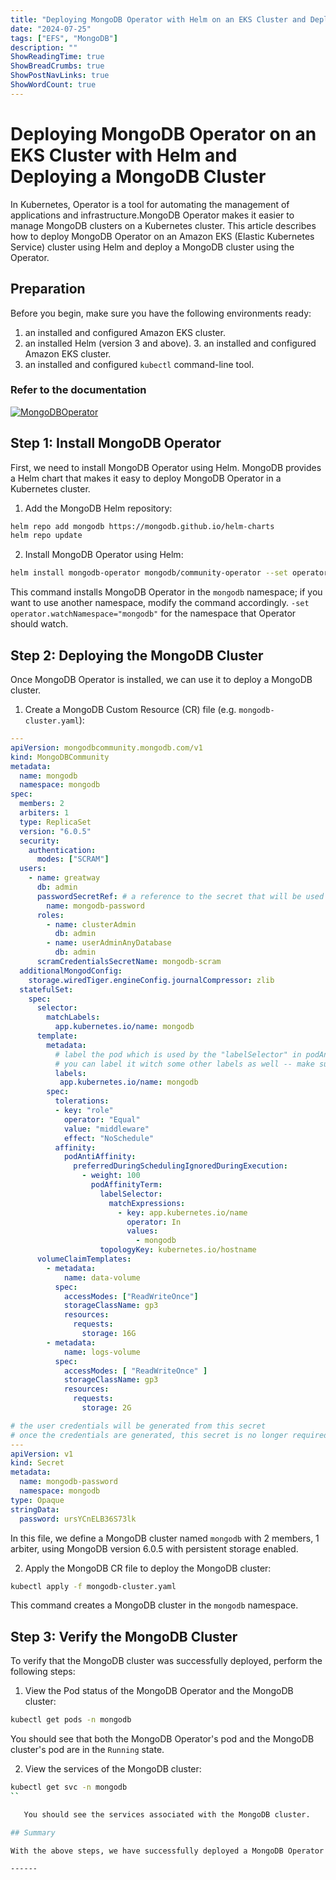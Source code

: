```yaml
---
title: "Deploying MongoDB Operator with Helm on an EKS Cluster and Deploying a MongoDB Cluster"
date: "2024-07-25"
tags: ["EFS", "MongoDB"]
description: ""
ShowReadingTime: true
ShowBreadCrumbs: true
ShowPostNavLinks: true
ShowWordCount: true 
---
```


# Deploying MongoDB Operator on an EKS Cluster with Helm and Deploying a MongoDB Cluster

In Kubernetes, Operator is a tool for automating the management of applications and infrastructure.MongoDB Operator makes it easier to manage MongoDB clusters on a Kubernetes cluster. This article describes how to deploy MongoDB Operator on an Amazon EKS (Elastic Kubernetes Service) cluster using Helm and deploy a MongoDB cluster using the Operator.

## Preparation

Before you begin, make sure you have the following environments ready:

1. an installed and configured Amazon EKS cluster.
2. an installed Helm (version 3 and above). 3. an installed and configured Amazon EKS cluster.
3. an installed and configured `kubectl` command-line tool.

### Refer to the documentation

[![MongoDBOperator](https://via.placeholder.com/100x30?text=MongoDBOperator)](https://github.com/mongodb/mongodb-kubernetes-operator/blob/master/README.md)

## Step 1: Install MongoDB Operator

First, we need to install MongoDB Operator using Helm. MongoDB provides a Helm chart that makes it easy to deploy MongoDB Operator in a Kubernetes cluster.

1. Add the MongoDB Helm repository:

```bash
helm repo add mongodb https://mongodb.github.io/helm-charts
helm repo update
```

2. Install MongoDB Operator using Helm:

```bash
helm install mongodb-operator mongodb/community-operator --set operator.watchNamespace="mongodb" --namespace mongodb --create-namespace
```

   This command installs MongoDB Operator in the `mongodb` namespace; if you want to use another namespace, modify the command accordingly. `-set operator.watchNamespace="mongodb"` for the namespace that Operator should watch.

## Step 2: Deploying the MongoDB Cluster

Once MongoDB Operator is installed, we can use it to deploy a MongoDB cluster.

1. Create a MongoDB Custom Resource (CR) file (e.g. ``mongodb-cluster.yaml``):

```yaml
---
apiVersion: mongodbcommunity.mongodb.com/v1
kind: MongoDBCommunity
metadata:
  name: mongodb
  namespace: mongodb
spec:
  members: 2
  arbiters: 1
  type: ReplicaSet
  version: "6.0.5"
  security:
    authentication:
      modes: ["SCRAM"]
  users:
    - name: greatway
      db: admin
      passwordSecretRef: # a reference to the secret that will be used to generate the user's password
        name: mongodb-password
      roles:
        - name: clusterAdmin
          db: admin
        - name: userAdminAnyDatabase
          db: admin
      scramCredentialsSecretName: mongodb-scram
  additionalMongodConfig:
    storage.wiredTiger.engineConfig.journalCompressor: zlib
  statefulSet:
    spec:
      selector:
        matchLabels:
          app.kubernetes.io/name: mongodb
      template:
        metadata:
          # label the pod which is used by the "labelSelector" in podAntiAffinty
          # you can label it witch some other labels as well -- make sure it change the podAntiAffinity labelselector accordingly
          labels:
           app.kubernetes.io/name: mongodb
        spec:
          tolerations:
          - key: "role"
            operator: "Equal"
            value: "middleware"
            effect: "NoSchedule"
          affinity:
            podAntiAffinity:
              preferredDuringSchedulingIgnoredDuringExecution:
                - weight: 100
                  podAffinityTerm:
                    labelSelector:
                      matchExpressions:
                        - key: app.kubernetes.io/name
                          operator: In
                          values:
                            - mongodb
                    topologyKey: kubernetes.io/hostname
      volumeClaimTemplates:
        - metadata:
            name: data-volume
          spec:
            accessModes: ["ReadWriteOnce"]
            storageClassName: gp3
            resources:
              requests:
                storage: 16G
        - metadata:
            name: logs-volume
          spec:
            accessModes: [ "ReadWriteOnce" ]
            storageClassName: gp3
            resources:
              requests:
                storage: 2G

# the user credentials will be generated from this secret
# once the credentials are generated, this secret is no longer required
---
apiVersion: v1
kind: Secret
metadata:
  name: mongodb-password
  namespace: mongodb
type: Opaque
stringData:
  password: ursYCnELB36S73lk
```

   In this file, we define a MongoDB cluster named `mongodb` with 2 members, 1 arbiter, using MongoDB version 6.0.5 with persistent storage enabled.

2. Apply the MongoDB CR file to deploy the MongoDB cluster:

```bash
kubectl apply -f mongodb-cluster.yaml
```

   This command creates a MongoDB cluster in the ``mongodb`` namespace.

## Step 3: Verify the MongoDB Cluster

To verify that the MongoDB cluster was successfully deployed, perform the following steps:

1. View the Pod status of the MongoDB Operator and the MongoDB cluster:

```bash
kubectl get pods -n mongodb
```

   You should see that both the MongoDB Operator's pod and the MongoDB cluster's pod are in the `Running` state.

2. View the services of the MongoDB cluster:

```bash
kubectl get svc -n mongodb
``

   You should see the services associated with the MongoDB cluster.

## Summary

With the above steps, we have successfully deployed a MongoDB Operator on an Amazon EKS cluster using Helm and deployed a MongoDB cluster using that Operator. This allowed us to more easily manage and scale our MongoDB cluster while leveraging the power of Kubernetes to ensure high availability and scalability.

------
